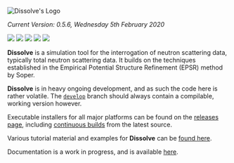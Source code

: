 ![Dissolve's Logo](icon/logo.png)

_Current Version: 0.5.6, Wednesday 5th February 2020_

![](https://github.com/projectdissolve/dissolve/workflows/Win64%20(GUI%2FSerial)/badge.svg?branch=develop) ![](https://github.com/projectdissolve/dissolve/workflows/OSX%20(GUI%2FSerial)/badge.svg?branch=develop) ![](https://github.com/projectdissolve/dissolve/workflows/AppImage%20(GUI%2FSerial)/badge.svg?branch=develop) ![](https://github.com/projectdissolve/dissolve/workflows/System%20Tests%20(Serial)/badge.svg) ![](https://github.com/projectdissolve/dissolve/workflows/System%20Tests%20(Parallel)/badge.svg)

**Dissolve** is a simulation tool for the interrogation of neutron scattering data, typically total neutron scattering data. It builds on the techniques established in the Empirical Potential Structure Refinement (EPSR) method by Soper.

**Dissolve** is in heavy ongoing development, and as such the code here is rather volatile. The [`develop`](https://github.com/projectdissolve/dissolve/tree/develop) branch should always contain a compilable, working version however.

Executable installers for all major platforms can be found on the [releases page](https://github.com/projectdissolve/dissolve/releases), including [continuous builds](https://github.com/projectdissolve/dissolve/releases/tag/continuous) from the latest source.

Various tutorial material and examples for **Dissolve** can be [found here](https://trisyoungs.github.io/dissolve/examples/).

Documentation is a work in progress, and is available [here](https://trisyoungs.github.io/dissolve).
